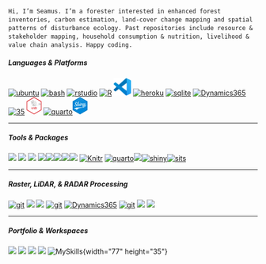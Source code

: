 `Hi, I’m Seamus. I’m a forester interested in enhanced forest inventories, carbon estimation, land-cover change mapping and spatial patterns of disturbance ecology. Past repositories include resource & stakeholder mapping, household consumption & nutrition, livelihood & value chain analysis. Happy coding.`

##### Languages & Platforms

[<img src="https://user-images.githubusercontent.com/25181517/186884153-99edc188-e4aa-4c84-91b0-e2df260ebc33.png" alt="ubuntu" width="35"/>](https://www.releases.ubuntu.com/)
[<img src="https://www.vectorlogo.zone/logos/gnu_bash/gnu_bash-icon.svg" alt="bash" width="35"/>](https://www.gnu.org/software/bash/)
[<img src="https://geomoer.github.io/moer-base-r/assets/images/unit_images/u01/grid.png" alt="rstudio" width="53"/>](https://posit.co)
[<img src="https://cdn.iconscout.com/icon/free/png-512/r-5-283170.png" alt="R" width="30" height="35"/>](https://cran.r-project.org)
[<img src="https://raw.githubusercontent.com/github/explore/80688e429a7d4ef2fca1e82350fe8e3517d3494d/topics/visual-studio-code/visual-studio-code.png" alt="vscode" width="35"/>](https://code.visualstudio.com/)
[<img src="https://www.vectorlogo.zone/logos/heroku/heroku-icon.svg" alt="heroku" width="35"/>](https://heroku.com)
[<img src="https://www.vectorlogo.zone/logos/sqlite/sqlite-icon.svg" alt="sqlite" width="35"/>](https://www.sqlite.org/)
[<img src="https://novasoft.global/wp-content/uploads/2020/04/ms-dynamics365-logo.png" alt="Dynamics365" width="35"/>](https://www.microsoft.com/en-us/dynamics-365/)
[<img src="https://www.vectorlogo.zone/logos/git-scm/git-scm-icon.svg" alt="35" width="35"/>](https://git-scm.com/)
[<img src="https://raw.githubusercontent.com/rstudio/hex-stickers/main/PNG/knitr.png" alt="Knitr" width="30" height="35"/>](https://yihui.org/knitr/)
[<img src="https://avatars.githubusercontent.com/u/67437475?s=200&amp;v=4" alt="quarto" width="35"/>](https://github.com/quarto-dev)[<img src="https://raw.githubusercontent.com/rstudio/hex-stickers/main/PNG/shiny.png" alt="shiny" width="30" height="35"/>](http://shiny.rstudio.com/)

------------------------------------------------------------------------

##### Tools & Packages

[<img src="https://enhakkore.net/wp-content/uploads/2019/07/logo-qgis.png" width="35"/>](https://www.qgis.org)
[<img src="https://saga-gis.sourceforge.io/_images/logo_saga.png" width="35"/>](https://saga-gis.sourceforge.io)
[<img src="https://open-eo.github.io/openeo-r-client/reference/figures/logo.png" width="36"/>](https://open-eo.github.io)
[<img src="https://www.esri.com/content/dam/esrisites/en-us/common/icons/product-logos/arcgis-platform-220.png" width="35"/>](https://www.esriuk.com/en-gb/arcgis/products/arcgis-online/overview)[<img src="https://eos-gnss.com/wp-content/uploads/2021/04/ArcGIS-Field-Maps-Android.png" width="36"/>](https://www.esri.com/)[<img src="https://avatars.githubusercontent.com/u/3733688?s=200&amp;v=4" width="35"/>](https://geoodk.com)[<img src="https://docs.getodk.org/_static/odk-logo.svg" width="64"/>](http://odk.org/)[<img src="https://raw.githubusercontent.com/rspatial/terra/master/man/figures/logo.png" width="31"/>](https://github.com/rspatial/terra)
[<img src="https://r-spatial.github.io/sf/logo.png" alt="Knitr" width="35"/>](https://r-spatial.github.io/sf)
[<img src="https://gdalcubes.github.io/source/gdalcubes_logo_mini.png" alt="quarto" width="35"/>](https://gdalcubes.github.io)[<img src="https://cdn0.iconfinder.com/data/icons/fruit-and-vegetables-11/64/VEGETABLES_4-05-512.png" width="35"/>](https://topepo.github.io/caret/)[<img src="https://images.routledge.com/common/jackets/crclarge/978148221/9781482210200.jpg" alt="shiny" width="26"/>](https://spatstat.org)[<img src="https://raw.githubusercontent.com/e-sensing/sits/master/inst/extdata/sticker/sits_sticker.png" alt="sits" width="32"/>](https://e-sensing.github.io/sitsbook/)

------------------------------------------------------------------------

##### Raster, LiDAR, & RADAR Processing

[<img src="https://mundiwebservices.com/keystoneapi/uploads/images/tool-gdal-logo.jpg" alt="git" width="35"/>](https://gdal.org/)
[<img src="https://avatars.githubusercontent.com/u/9302722?s=200&amp;v=4" width="35"/>](https://github.com/LAStools/LAStools)
[<img src="https://rapidlasso.de/wp-content/uploads/2023/03/Logo-Rapidlasso.svg" width="35"/>](https://rapidlasso.de)
[<img src="https://raw.githubusercontent.com/Jean-Romain/lidR/master/man/figures/logo200x231.png" alt="git" width="30" height="35"/>](https://github.com/r-lidar/lidR)
[<img src="https://cdn.icon-icons.com/icons2/1508/PNG/512/googleearth-engine_104576.png" alt="Dynamics365" width="35"/>](https://earthengine.google.com/platform/)
[<img src="https://avatars.githubusercontent.com/u/16205719?s=48&amp;v=4" alt="git" width="35"/>](https://github.com/EarthBigData/openSAR)
[<img src="https://stacspec.org/public/images-original/STAC-01.png" width="49"/>](https://stacspec.org)
[<img src="http://www.brazildatacube.org/wp-content/uploads/2020/12/rStac_logo-768x889.png" width="30"/>](http://www.brazildatacube.org)

------------------------------------------------------------------------

##### Portfolio & Workspaces

[<img src="https://orcid.org/assets/vectors/orcid.logo.icon.svg" width="25"/>](#0)
[<img src="https://cdn.iconscout.com/icon/free/png-512/free-researchgate-3772415-3151543.png" width="25"/>](#0)
[<img src="https://raw.githubusercontent.com/rahuldkjain/github-profile-readme-generator/master/src/images/icons/Social/linked-in-alt.svg" width="25"/>](#0)
[<img src="https://cdn.worldvectorlogo.com/logos/google-scholar.svg" width="25"/>](#0)
![MySkills](https://skillicons.dev/icons?i=aws,azure&perline=2){width="77"
height="35"}
